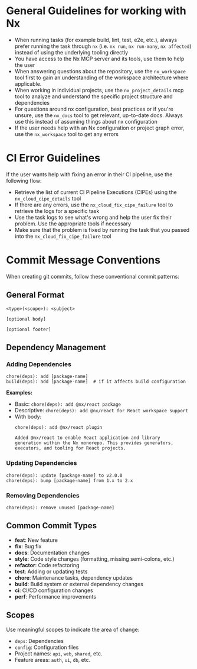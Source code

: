 <!-- nx configuration start-->
<!-- Leave the start & end comments to automatically receive updates. -->

# General Guidelines for working with Nx

- When running tasks (for example build, lint, test, e2e, etc.), always prefer running the task through `nx` (i.e. `nx run`, `nx run-many`, `nx affected`) instead of using the underlying tooling directly
- You have access to the Nx MCP server and its tools, use them to help the user
- When answering questions about the repository, use the `nx_workspace` tool first to gain an understanding of the workspace architecture where applicable.
- When working in individual projects, use the `nx_project_details` mcp tool to analyze and understand the specific project structure and dependencies
- For questions around nx configuration, best practices or if you're unsure, use the `nx_docs` tool to get relevant, up-to-date docs. Always use this instead of assuming things about nx configuration
- If the user needs help with an Nx configuration or project graph error, use the `nx_workspace` tool to get any errors

# CI Error Guidelines

If the user wants help with fixing an error in their CI pipeline, use the following flow:
- Retrieve the list of current CI Pipeline Executions (CIPEs) using the `nx_cloud_cipe_details` tool
- If there are any errors, use the `nx_cloud_fix_cipe_failure` tool to retrieve the logs for a specific task
- Use the task logs to see what's wrong and help the user fix their problem. Use the appropriate tools if necessary
- Make sure that the problem is fixed by running the task that you passed into the `nx_cloud_fix_cipe_failure` tool

<!-- nx configuration end-->

# Commit Message Conventions

When creating git commits, follow these conventional commit patterns:

## General Format
```
<type>(<scope>): <subject>

[optional body]

[optional footer]
```

## Dependency Management

### Adding Dependencies
```
chore(deps): add [package-name]
build(deps): add [package-name]  # if it affects build configuration
```

**Examples:**
- Basic: `chore(deps): add @nx/react package`
- Descriptive: `chore(deps): add @nx/react for React workspace support`
- With body:
  ```
  chore(deps): add @nx/react plugin

  Added @nx/react to enable React application and library
  generation within the Nx monorepo. This provides generators,
  executors, and tooling for React projects.
  ```

### Updating Dependencies
```
chore(deps): update [package-name] to v2.0.0
chore(deps): bump [package-name] from 1.x to 2.x
```

### Removing Dependencies
```
chore(deps): remove unused [package-name]
```

## Common Commit Types
- **feat**: New feature
- **fix**: Bug fix
- **docs**: Documentation changes
- **style**: Code style changes (formatting, missing semi-colons, etc.)
- **refactor**: Code refactoring
- **test**: Adding or updating tests
- **chore**: Maintenance tasks, dependency updates
- **build**: Build system or external dependency changes
- **ci**: CI/CD configuration changes
- **perf**: Performance improvements

## Scopes
Use meaningful scopes to indicate the area of change:
- `deps`: Dependencies
- `config`: Configuration files
- Project names: `api`, `web`, `shared`, etc.
- Feature areas: `auth`, `ui`, `db`, etc.
